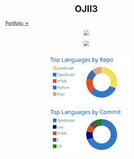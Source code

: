 <h1 align="center">OJII3</h1>

[Portfolio →](https://ojii3.vercel.app/)

<p align="center">
  <img src="https://github-readme-stats.vercel.app/api?username=ojii3&show_icons=true&theme=transparent&hide_border=true">
</p>

<p align="center">
  <img src="https://github-readme-stats.vercel.app/api/top-langs/?username=ojii3&theme=transparent&hide_border=true&layout=donut&size_weight=0.5&count_weight=0.5&langs_count=10&custom_title=Repo%20:%20Commit%20=%201%20:%201">
</p>

<p align="center">
  <img height="160" src="https://raw.githubusercontent.com/OJII3/OJII3/main/profile-summary-card-output/transparent/1-repos-per-language.svg">
  <img height="160" src="https://raw.githubusercontent.com/OJII3/OJII3/main/profile-summary-card-output/transparent/2-most-commit-language.svg">
</p>

<p align="center>
  <img src="https://raw.githubusercontent.com/OJII3/OJII3/main/profile-summary-card-output/transparent/3-stats.svg">
</p>
